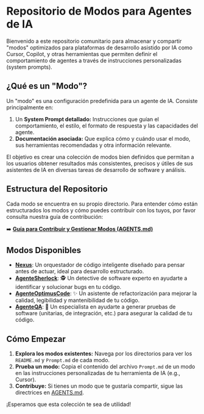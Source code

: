 # Repositorio de Modos para Agentes de IA

Bienvenido a este repositorio comunitario para almacenar y compartir "modos" optimizados para plataformas de desarrollo asistido por IA como Cursor, Copilot, y otras herramientas que permiten definir el comportamiento de agentes a través de instrucciones personalizadas (system prompts).

## ¿Qué es un "Modo"?

Un "modo" es una configuración predefinida para un agente de IA. Consiste principalmente en:

1.  Un **System Prompt detallado:** Instrucciones que guían el comportamiento, el estilo, el formato de respuesta y las capacidades del agente.
2.  **Documentación asociada:** Que explica cómo y cuándo usar el modo, sus herramientas recomendadas y otra información relevante.

El objetivo es crear una colección de modos bien definidos que permitan a los usuarios obtener resultados más consistentes, precisos y útiles de sus asistentes de IA en diversas tareas de desarrollo de software y análisis.

## Estructura del Repositorio

Cada modo se encuentra en su propio directorio. Para entender cómo están estructurados los modos y cómo puedes contribuir con los tuyos, por favor consulta nuestra guía de contribución:

➡️ **[Guía para Contribuir y Gestionar Modos (AGENTS.md)](./AGENTS.md)**

## Modos Disponibles

*   **[Nexus](./Nexus/README.md)**: Un orquestador de código inteligente diseñado para pensar antes de actuar, ideal para desarrollo estructurado.
*   **[AgenteSherlock](./AgenteSherlock/README.md)**: 🕵️ Un detective de software experto en ayudarte a identificar y solucionar bugs en tu código.
*   **[AgenteOptimusCode](./AgenteOptimusCode/README.md)**: ✨ Un asistente de refactorización para mejorar la calidad, legibilidad y mantenibilidad de tu código.
*   **[AgenteQA](./AgenteQA/README.md)**: 🧪 Un especialista en ayudarte a generar pruebas de software (unitarias, de integración, etc.) para asegurar la calidad de tu código.

## Cómo Empezar

1.  **Explora los modos existentes:** Navega por los directorios para ver los `README.md` y `Prompt.md` de cada modo.
2.  **Prueba un modo:** Copia el contenido del archivo `Prompt.md` de un modo en las instrucciones personalizadas de tu herramienta de IA (e.g., Cursor).
3.  **Contribuye:** Si tienes un modo que te gustaría compartir, sigue las directrices en [AGENTS.md](./AGENTS.md).

¡Esperamos que esta colección te sea de utilidad!
